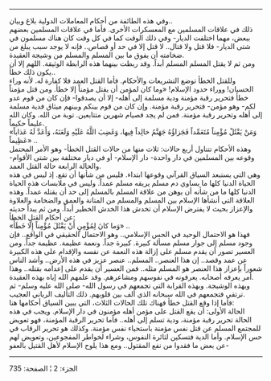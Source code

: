 ------------------------------------------------------------------------

وفي هذه الطائفة من أحكام المعاملات الدولية بلاغ وبيان..  
ذلك في علاقات المسلمين مع المعسكرات الأخرى. فأما في علاقات المسلمين
بعضهم ببعض، مهما اختلفت الديار- وفي ذلك الوقت كما في كل وقت كان هناك
مسلمون في شتى الديار- فلا قتل ولا قتال.. لا قتل إلا في حد أو قصاص.. فإنه
لا يوجد سبب يبلغ من ضخامته أن يفوق ما بين المسلم والمسلم من وشيجة
العقيدة.  
ومن ثم لا يقتل المسلم المسلم أبداً. وقد ربطت بينهما هذه الرابطة الوثيقة.
اللهم إلا أن يكون ذلك خطأ..  
وللقتل الخطأ توضع التشريعات والأحكام. فأما القتل العمد فلا كفارة له.
لأنه وراء الحسبان! ووراء حدود الإسلام! «وما كان لمؤمن أن يقتل مؤمناً إلا
خطأ. ومن قتل مؤمناً خطأ فتحرير رقبة مؤمنة ودية مسلمة إلى أهله- إلا أن
يصدقوا- فإن كان من قوم عدو لكم- وهو مؤمن- فتحرير رقبة مؤمنة. وإن كان من
قوم بينكم وبينهم ميثاق فدية مسلمة إلى أهله وتحرير رقبة مؤمنة. فمن لم يجد
فصيام شهرين متتابعين. توبة من الله. وكان الله عليماً حكيماً.  
«وَمَنْ يَقْتُلْ مُؤْمِناً مُتَعَمِّداً فَجَزاؤُهُ جَهَنَّمُ خالِداً فِيها، وَغَضِبَ اللَّهُ عَلَيْهِ وَلَعَنَهُ،
وَأَعَدَّ لَهُ عَذاباً عَظِيماً» ..  
وهذه الأحكام تتناول أربع حالات: ثلاث منها من حالات القتل الخطأ- وهو
الأمر المحتمل وقوعه بين المسلمين في دار واحدة- دار الإسلام- أو في ديار
مختلفة بين شتى الأقوام- والحالة الرابعة حالة القتل العمد.  
وهي التي يستبعد السياق القرآني وقوعها ابتداء. فليس من شأنها أن تقع. إذ
ليس في هذه الحياة الدنيا كلها ما يساوي دم مسلم يريقه مسلم عمداً. وليس في
ملابسات هذه الحياة الدنيا كلها ما من شأنه أن يوهن من علاقة المسلم
بالمسلم إلى حد أن يقتله عمداً. وهذه العلاقة التي أنشأها الإسلام بين
المسلم والمسلم من المتانة والعمق والضخامة والغلاوة والإعزاز بحيث لا
يفترض الإسلام أن تخدش هذا الخدش الخطير أبداً. ومن ثم يبدأ حديثه عن أحكام
القتل الخطأ:  
«وَما كانَ لِمُؤْمِنٍ أَنْ يَقْتُلَ مُؤْمِناً إِلَّا خَطَأً» ..  
فهذا هو الاحتمال الوحيد في الحس الإسلامي.. وهو الاحتمال الحقيقي في
الواقع.. فإن وجود مسلم إلى جوار مسلم مسألة كبيرة. كبيرة جداً. ونعمة
عظيمة. عظيمة جداً. ومن العسير تصور أن يقدم مسلم على إزالة هذه النعمة عن
نفسه والإقدام على هذه الكبيرة عن عمد وقصد.. إن هذا العنصر.. المسلم..
عنصر عزيز في هذه الأرض.. وأشد الناس شعوراً بإعزاز هذا العنصر هو المسلم
مثله.. فمن العسير أن يقدم على إعدامه بقتله.. وهذا أمر يعرفه أصحابه.
يعرفونه في نفوسهم ومشاعرهم. وقد علمهم الله إياه بهذه العقيدة.  
وبهذه الوشيجة. وبهذه القرابة التي تجمعهم في رسول الله- صلى الله عليه
وسلم- ثم ترتقي فتجمعهم في الله سبحانه الذي ألف بين قلوبهم. ذلك التأليف
الرباني العجيب.  
فأما إذا وقع القتل خطأ فهناك تلك الحالات الثلاث، التي يبين السياق
أحكامها هنا:  
الحالة الأولى: أن يقع القتل على مؤمن أهله مؤمنون في دار الإسلام. ويجب في
هذه الحالة تحرير رقبة مؤمنة، ودية تسلم إلى أهله.. فأما تحرير الرقبة
المؤمنة، فهو تعويض للمجتمع المسلم عن قتل نفس مؤمنة باستحياء نفس مؤمنة.
وكذلك هو تحرير الرقاب في حس الإسلام. وأما الدية فتسكين لثائرة النفوس،
وشراء لخواطر المفجوعين، وتعويض لهم عن بعض ما فقدوا من نفع المقتول.. ومع
هذا يلوح الإسلام لأهل القتيل بالعفو-

------------------------------------------------------------------------

الجزء: 2 ¦ الصفحة: 735
